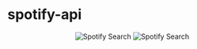 # spotify-api
<p align="center">
  <img src="screenshot/Screenshot.png"  title="Spotify Search">
  
  <img src="screenshot/Screenshot2.png"  title="Spotify Search">
  
</p>
